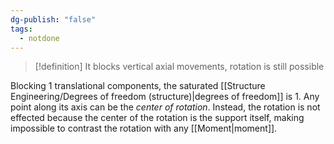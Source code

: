 ```yaml
---
dg-publish: "false"
tags:
  - notdone
---
```

>[!definition]
>It blocks vertical axial movements, rotation is still possible

Blocking 1 translational components, the saturated [[Structure Engineering/Degrees of freedom (structure)|degrees of freedom]] is 1. 
Any point along its axis can be the *center of rotation*.
Instead, the rotation is not effected because the center of the rotation is the support itself, making impossible to contrast the rotation with any [[Moment|moment]].